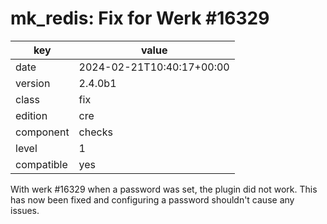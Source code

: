 [//]: # (werk v2)
# mk_redis: Fix for Werk #16329

key        | value
---------- | ---
date       | 2024-02-21T10:40:17+00:00
version    | 2.4.0b1
class      | fix
edition    | cre
component  | checks
level      | 1
compatible | yes

With werk #16329 when a password was set, the plugin did not work.
This has now been fixed and configuring a password shouldn't cause any issues.
